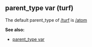 ## parent_type var (turf)



The default parent_type of [/turf](/ref/turf.md)  is [/atom](/ref/atom.md) 

**See also:**
+   [parent_type var](/ref/datum/var/parent_type.md) 